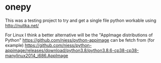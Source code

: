 # onepy
This was a testing project to try and get a single file python workable using http://nuitka.net/

For Linux I think a better alternative will be the "AppImage distributions of Python" 
https://github.com/niess/python-appimage
can be fetch from (for example)
https://github.com/niess/python-appimage/releases/download/python3.8/python3.8.6-cp38-cp38-manylinux2014_i686.AppImage 

